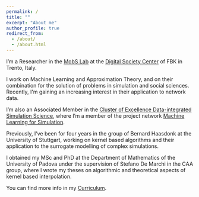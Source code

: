 ```yaml
---
permalink: /
title: ""
excerpt: "About me"
author_profile: true
redirect_from: 
  - /about/
  - /about.html
---
```


I’m a Researcher in the [MobS Lab](https://mobs-fbk.github.io/) at the [Digital Society Center](https://www.fbk.eu/it/digital-society/) of FBK in Trento, Italy. 

I work on Machine Learning and Approximation Theory, and on their combination for the solution of problems in simulation and social sciences. Recently, I'm gaining an increasing interest in their application to network data. 

I’m also an Associated Member in the [Cluster of Excellence Data-integrated Simulation Science](https://www.simtech.uni-stuttgart.de/), where I’m a member of the project network [Machine Learning for Simulation](https://www.simtech.uni-stuttgart.de/exc/research/pn/pn6/).

Previously, I’ve been for four years in the group of Bernard Haasdonk at the University of Stuttgart, working on kernel based algorithms and their application to the surrogate modelling of complex simulations. 

I obtained my MSc and PhD at the Department of Mathematics of the University of Padova under the supervision of Stefano De Marchi in the CAA group, where I wrote my theses on algorithmic and theoretical aspects of kernel based interpolation.

You can find more info in my <a href='https://GabrieleSantin.github.io/files/CV.pdf'> <i class="ai ai-cv"></i> Curriculum</a>.
